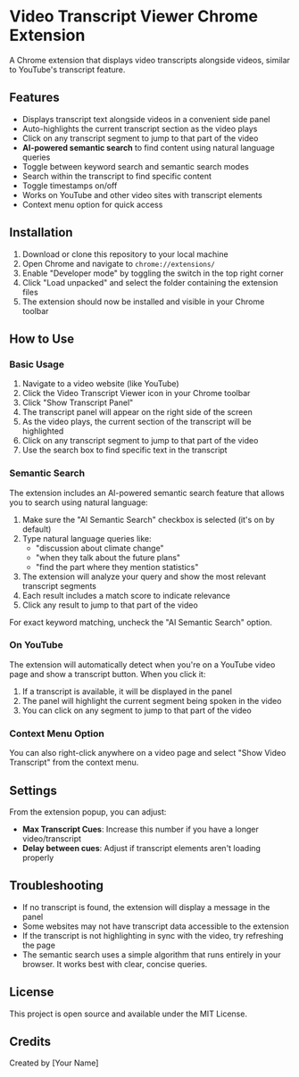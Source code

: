 # Video Transcript Viewer Chrome Extension

A Chrome extension that displays video transcripts alongside videos, similar to YouTube's transcript feature.

## Features

- Displays transcript text alongside videos in a convenient side panel
- Auto-highlights the current transcript section as the video plays
- Click on any transcript segment to jump to that part of the video
- **AI-powered semantic search** to find content using natural language queries
- Toggle between keyword search and semantic search modes
- Search within the transcript to find specific content
- Toggle timestamps on/off
- Works on YouTube and other video sites with transcript elements
- Context menu option for quick access

## Installation

1. Download or clone this repository to your local machine
2. Open Chrome and navigate to `chrome://extensions/`
3. Enable "Developer mode" by toggling the switch in the top right corner
4. Click "Load unpacked" and select the folder containing the extension files
5. The extension should now be installed and visible in your Chrome toolbar

## How to Use

### Basic Usage

1. Navigate to a video website (like YouTube)
2. Click the Video Transcript Viewer icon in your Chrome toolbar
3. Click "Show Transcript Panel"
4. The transcript panel will appear on the right side of the screen
5. As the video plays, the current section of the transcript will be highlighted
6. Click on any transcript segment to jump to that part of the video
7. Use the search box to find specific text in the transcript

### Semantic Search

The extension includes an AI-powered semantic search feature that allows you to search using natural language:

1. Make sure the "AI Semantic Search" checkbox is selected (it's on by default)
2. Type natural language queries like:
   - "discussion about climate change"
   - "when they talk about the future plans"
   - "find the part where they mention statistics"
3. The extension will analyze your query and show the most relevant transcript segments
4. Each result includes a match score to indicate relevance
5. Click any result to jump to that part of the video

For exact keyword matching, uncheck the "AI Semantic Search" option.

### On YouTube

The extension will automatically detect when you're on a YouTube video page and show a transcript button. When you click it:

1. If a transcript is available, it will be displayed in the panel
2. The panel will highlight the current segment being spoken in the video
3. You can click on any segment to jump to that part of the video

### Context Menu Option

You can also right-click anywhere on a video page and select "Show Video Transcript" from the context menu.

## Settings

From the extension popup, you can adjust:

- **Max Transcript Cues**: Increase this number if you have a longer video/transcript
- **Delay between cues**: Adjust if transcript elements aren't loading properly

## Troubleshooting

- If no transcript is found, the extension will display a message in the panel
- Some websites may not have transcript data accessible to the extension
- If the transcript is not highlighting in sync with the video, try refreshing the page
- The semantic search uses a simple algorithm that runs entirely in your browser. It works best with clear, concise queries.

## License

This project is open source and available under the MIT License.

## Credits

Created by [Your Name]
